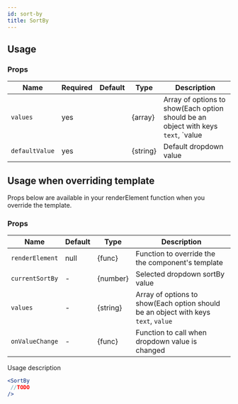 ```yaml
---
id: sort-by
title: SortBy
---
```

## Usage
### Props

| Name                          | Required  | Default       | Type      | Description             |
| ------------------------------|-----------|---------------| ----------|-------------------------|
| ``values``                    | yes       |               | {array}   | Array of options to show(Each option should be an object with keys `text`, `value |
| ``defaultValue``              | yes       |               | {string}  | Default dropdown value |

## Usage when overriding template

Props below are available in your renderElement function when you override the template.

### Props

| Name              | Default       | Type      | Description             |
| ------------------|---------------| ----------|-------------------------|
| ``renderElement`` | null          | {func}    | Function to override the the component's template |
| ``currentSortBy`` | -             | {number}  | Selected dropdown sortBy value |
| ``values``        | -             | {string}  | Array of options to show(Each option should be an object with keys `text`, `value` |
| ``onValueChange`` | -             | {func}    | Function to call when dropdown value is changed |


Usage description
```jsx
<SortBy
 //TODO
/>
```
